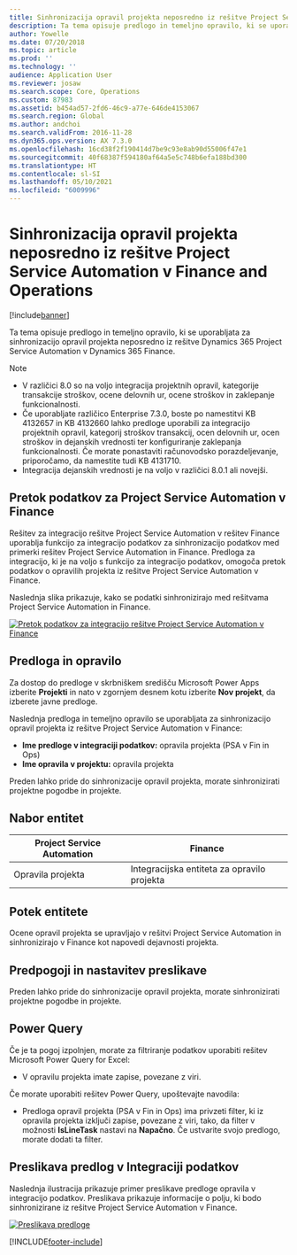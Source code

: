 ```yaml
---
title: Sinhronizacija opravil projekta neposredno iz rešitve Project Service Automation v Finance and Operations
description: Ta tema opisuje predlogo in temeljno opravilo, ki se uporabljata za sinhronizacijo opravil projekta neposredno iz rešitve Microsoft Dynamics 365 Project Service Automation v Dynamics 365 Finance.
author: Yowelle
ms.date: 07/20/2018
ms.topic: article
ms.prod: ''
ms.technology: ''
audience: Application User
ms.reviewer: josaw
ms.search.scope: Core, Operations
ms.custom: 87983
ms.assetid: b454ad57-2fd6-46c9-a77e-646de4153067
ms.search.region: Global
ms.author: andchoi
ms.search.validFrom: 2016-11-28
ms.dyn365.ops.version: AX 7.3.0
ms.openlocfilehash: 16cd38f2f190414d7be9c93e8ab90d55006f47e1
ms.sourcegitcommit: 40f68387f594180af64a5e5c748b6efa188bd300
ms.translationtype: HT
ms.contentlocale: sl-SI
ms.lasthandoff: 05/10/2021
ms.locfileid: "6009996"
---
```

# <a name="synchronize-project-tasks-directly-from-project-service-automation-to-finance-and-operations"></a>Sinhronizacija opravil projekta neposredno iz rešitve Project Service Automation v Finance and Operations

[!include[banner](../includes/banner.md)]

Ta tema opisuje predlogo in temeljno opravilo, ki se uporabljata za sinhronizacijo opravil projekta neposredno iz rešitve Dynamics 365 Project Service Automation v Dynamics 365 Finance.

> [!NOTE]
> - V različici 8.0 so na voljo integracija projektnih opravil, kategorije transakcije stroškov, ocene delovnih ur, ocene stroškov in zaklepanje funkcionalnosti.
> - Če uporabljate različico Enterprise 7.3.0, boste po namestitvi KB 4132657 in KB 4132660 lahko predloge uporabili za integracijo projektnih opravil, kategorij stroškov transakcij, ocen delovnih ur, ocen stroškov in dejanskih vrednosti ter konfiguriranje zaklepanja funkcionalnosti. Če morate ponastaviti računovodsko porazdeljevanje, priporočamo, da namestite tudi KB 4131710.
> - Integracija dejanskih vrednosti je na voljo v različici 8.0.1 ali novejši.

## <a name="data-flow-for-project-service-automation-to-finance"></a>Pretok podatkov za Project Service Automation v Finance

Rešitev za integracijo rešitve Project Service Automation v rešitev Finance uporablja funkcijo za integracijo podatkov za sinhronizacijo podatkov med primerki rešitev Project Service Automation in Finance. Predloga za integracijo, ki je na voljo s funkcijo za integracijo podatkov, omogoča pretok podatkov o opravilih projekta iz rešitve Project Service Automation v Finance.

Naslednja slika prikazuje, kako se podatki sinhronizirajo med rešitvama Project Service Automation in Finance.

[![Pretok podatkov za integracijo rešitve Project Service Automation v Finance](./media/ProjectTasksFlow.png)](./media/ProjectTasksFlow.png)

## <a name="template-and-task"></a>Predloga in opravilo

Za dostop do predloge v skrbniškem središču Microsoft Power Apps izberite **Projekti** in nato v zgornjem desnem kotu izberite **Nov projekt**, da izberete javne predloge.

Naslednja predloga in temeljno opravilo se uporabljata za sinhronizacijo opravil projekta iz rešitve Project Service Automation v Finance:

- **Ime predloge v integraciji podatkov:** opravila projekta (PSA v Fin in Ops)
- **Ime opravila v projektu:** opravila projekta

Preden lahko pride do sinhronizacije opravil projekta, morate sinhronizirati projektne pogodbe in projekte.

## <a name="entity-set"></a>Nabor entitet

| Project Service Automation | Finance                             |
|----------------------------|-------------------------------------|
| Opravila projekta              | Integracijska entiteta za opravilo projekta |

## <a name="entity-flow"></a>Potek entitete

Ocene opravil projekta se upravljajo v rešitvi Project Service Automation in sinhronizirajo v Finance kot napovedi dejavnosti projekta.

## <a name="prerequisites-and-mapping-setup"></a>Predpogoji in nastavitev preslikave

Preden lahko pride do sinhronizacije opravil projekta, morate sinhronizirati projektne pogodbe in projekte.

## <a name="power-query"></a>Power Query

Če je ta pogoj izpolnjen, morate za filtriranje podatkov uporabiti rešitev Microsoft Power Query for Excel:

- V opravilu projekta imate zapise, povezane z viri.

Če morate uporabiti rešitev Power Query, upoštevajte navodila:

- Predloga opravil projekta (PSA v Fin in Ops) ima privzeti filter, ki iz opravila projekta izključi zapise, povezane z viri, tako, da filter v možnosti **IsLineTask** nastavi na **Napačno**. Če ustvarite svojo predlogo, morate dodati ta filter.

## <a name="template-mapping-in-data-integration"></a>Preslikava predlog v Integraciji podatkov

Naslednja ilustracija prikazuje primer preslikave predloge opravila v integracijo podatkov. Preslikava prikazuje informacije o polju, ki bodo sinhronizirane iz rešitve Project Service Automation v Finance.

[![Preslikava predloge](./media/ProjectTasksMapping.png)](./media/ProjectTasksMapping.png)


[!INCLUDE[footer-include](../includes/footer-banner.md)]